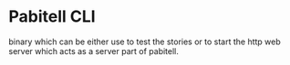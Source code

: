 # Pabitell CLI

binary which can be either use to test the stories or to start the http web server which acts as a server part of pabitell.
